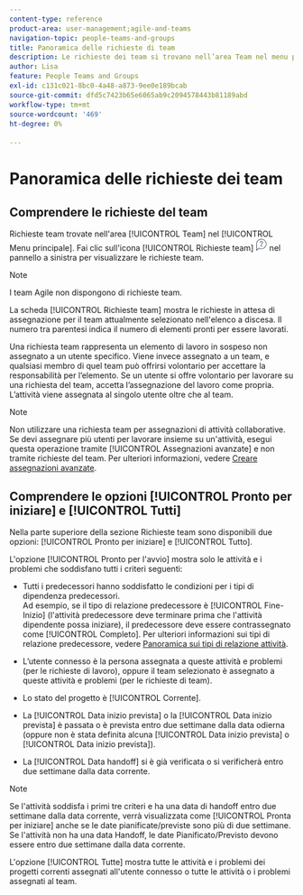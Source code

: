 ```yaml
---
content-type: reference
product-area: user-management;agile-and-teams
navigation-topic: people-teams-and-groups
title: Panoramica delle richieste di team
description: Le richieste dei team si trovano nell’area Team nel menu principale.
author: Lisa
feature: People Teams and Groups
exl-id: c131c021-8bc0-4a48-a873-9ee0e189bcab
source-git-commit: dfd5c7423b65e6065ab9c2094578443b81189abd
workflow-type: tm+mt
source-wordcount: '469'
ht-degree: 0%

---
```


# Panoramica delle richieste dei team

## Comprendere le richieste del team

Richieste team trovate nell&#39;area [!UICONTROL Team] nel [!UICONTROL Menu principale]. Fai clic sull&#39;icona [!UICONTROL Richieste team] ![Icona richiesta](assets/request-icon.png) nel pannello a sinistra per visualizzare le richieste team.

>[!NOTE]
>
>I team Agile non dispongono di richieste team.

La scheda [!UICONTROL Richieste team] mostra le richieste in attesa di assegnazione per il team attualmente selezionato nell&#39;elenco a discesa. Il numero tra parentesi indica il numero di elementi pronti per essere lavorati.

Una richiesta team rappresenta un elemento di lavoro in sospeso non assegnato a un utente specifico. Viene invece assegnato a un team, e qualsiasi membro di quel team può offrirsi volontario per accettare la responsabilità per l’elemento. Se un utente si offre volontario per lavorare su una richiesta del team, accetta l’assegnazione del lavoro come propria. L’attività viene assegnata al singolo utente oltre che al team.

>[!NOTE]
>
>Non utilizzare una richiesta team per assegnazioni di attività collaborative. Se devi assegnare più utenti per lavorare insieme su un&#39;attività, esegui questa operazione tramite [!UICONTROL Assegnazioni avanzate] e non tramite richieste del team. Per ulteriori informazioni, vedere [Creare assegnazioni avanzate](../../manage-work/tasks/assign-tasks/create-advanced-assignments.md).

## Comprendere le opzioni [!UICONTROL Pronto per iniziare] e [!UICONTROL Tutti]

Nella parte superiore della sezione Richieste team sono disponibili due opzioni: [!UICONTROL Pronto per iniziare] e [!UICONTROL Tutto].

L&#39;opzione [!UICONTROL Pronto per l&#39;avvio] mostra solo le attività e i problemi che soddisfano tutti i criteri seguenti:

* Tutti i predecessori hanno soddisfatto le condizioni per i tipi di dipendenza predecessori.\
  Ad esempio, se il tipo di relazione predecessore è [!UICONTROL Fine-Inizio] (l&#39;attività predecessore deve terminare prima che l&#39;attività dipendente possa iniziare), il predecessore deve essere contrassegnato come [!UICONTROL Completo]. Per ulteriori informazioni sui tipi di relazione predecessore, vedere [Panoramica sui tipi di relazione attività](../../manage-work/tasks/use-prdcssrs/task-dependency-types.md).

* L’utente connesso è la persona assegnata a queste attività e problemi (per le richieste di lavoro), oppure il team selezionato è assegnato a queste attività e problemi (per le richieste di team).
* Lo stato del progetto è [!UICONTROL Corrente].
* La [!UICONTROL Data inizio prevista] o la [!UICONTROL Data inizio prevista] è passata o è prevista entro due settimane dalla data odierna (oppure non è stata definita alcuna [!UICONTROL Data inizio prevista] o [!UICONTROL Data inizio prevista]).
* La [!UICONTROL Data handoff] si è già verificata o si verificherà entro due settimane dalla data corrente.

>[!NOTE]
>
>Se l&#39;attività soddisfa i primi tre criteri e ha una data di handoff entro due settimane dalla data corrente, verrà visualizzata come [!UICONTROL Pronta per iniziare] anche se le date pianificate/previste sono più di due settimane. Se l&#39;attività non ha una data Handoff, le date Pianificato/Previsto devono essere entro due settimane dalla data corrente.

L&#39;opzione [!UICONTROL Tutte] mostra tutte le attività e i problemi dei progetti correnti assegnati all&#39;utente connesso o tutte le attività o i problemi assegnati al team.

